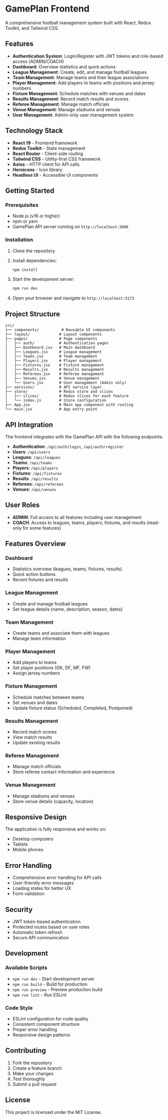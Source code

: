 # GamePlan Frontend

A comprehensive football management system built with React, Redux Toolkit, and Tailwind CSS.

## Features

- **Authentication System**: Login/Register with JWT tokens and role-based access (ADMIN/COACH)
- **Dashboard**: Overview statistics and quick actions
- **League Management**: Create, edit, and manage football leagues
- **Team Management**: Manage teams and their league associations
- **Player Management**: Add players to teams with positions and jersey numbers
- **Fixture Management**: Schedule matches with venues and dates
- **Results Management**: Record match results and scores
- **Referee Management**: Manage match officials
- **Venue Management**: Manage stadiums and venues
- **User Management**: Admin-only user management system

## Technology Stack

- **React 19** - Frontend framework
- **Redux Toolkit** - State management
- **React Router** - Client-side routing
- **Tailwind CSS** - Utility-first CSS framework
- **Axios** - HTTP client for API calls
- **Heroicons** - Icon library
- **Headless UI** - Accessible UI components

## Getting Started

### Prerequisites

- Node.js (v16 or higher)
- npm or yarn
- GamePlan API server running on `http://localhost:3000`

### Installation

1. Clone the repository
2. Install dependencies:
   ```bash
   npm install
   ```

3. Start the development server:
   ```bash
   npm run dev
   ```

4. Open your browser and navigate to `http://localhost:5173`

## Project Structure

```
src/
├── components/          # Reusable UI components
├── layout/             # Layout components
├── pages/              # Page components
│   ├── auth/           # Authentication pages
│   ├── Dashboard.jsx   # Main dashboard
│   ├── Leagues.jsx     # League management
│   ├── Teams.jsx       # Team management
│   ├── Players.jsx     # Player management
│   ├── Fixtures.jsx    # Fixture management
│   ├── Results.jsx     # Results management
│   ├── Referees.jsx    # Referee management
│   ├── Venues.jsx      # Venue management
│   └── Users.jsx       # User management (Admin only)
├── services/           # API service layer
├── store/              # Redux store and slices
│   ├── slices/         # Redux slices for each feature
│   └── index.js        # Store configuration
├── App.jsx             # Main app component with routing
└── main.jsx            # App entry point
```

## API Integration

The frontend integrates with the GamePlan API with the following endpoints:

- **Authentication**: `/api/auth/login`, `/api/auth/register`
- **Users**: `/api/users`
- **Leagues**: `/api/leagues`
- **Teams**: `/api/teams`
- **Players**: `/api/players`
- **Fixtures**: `/api/fixtures`
- **Results**: `/api/results`
- **Referees**: `/api/referees`
- **Venues**: `/api/venues`

## User Roles

- **ADMIN**: Full access to all features including user management
- **COACH**: Access to leagues, teams, players, fixtures, and results (read-only for some features)

## Features Overview

### Dashboard
- Statistics overview (leagues, teams, fixtures, results)
- Quick action buttons
- Recent fixtures and results

### League Management
- Create and manage football leagues
- Set league details (name, description, season, dates)

### Team Management
- Create teams and associate them with leagues
- Manage team information

### Player Management
- Add players to teams
- Set player positions (GK, DF, MF, FW)
- Assign jersey numbers

### Fixture Management
- Schedule matches between teams
- Set venues and dates
- Update fixture status (Scheduled, Completed, Postponed)

### Results Management
- Record match scores
- View match results
- Update existing results

### Referee Management
- Manage match officials
- Store referee contact information and experience

### Venue Management
- Manage stadiums and venues
- Store venue details (capacity, location)

## Responsive Design

The application is fully responsive and works on:
- Desktop computers
- Tablets
- Mobile phones

## Error Handling

- Comprehensive error handling for API calls
- User-friendly error messages
- Loading states for better UX
- Form validation

## Security

- JWT token-based authentication
- Protected routes based on user roles
- Automatic token refresh
- Secure API communication

## Development

### Available Scripts

- `npm run dev` - Start development server
- `npm run build` - Build for production
- `npm run preview` - Preview production build
- `npm run lint` - Run ESLint

### Code Style

- ESLint configuration for code quality
- Consistent component structure
- Proper error handling
- Responsive design patterns

## Contributing

1. Fork the repository
2. Create a feature branch
3. Make your changes
4. Test thoroughly
5. Submit a pull request

## License

This project is licensed under the MIT License.